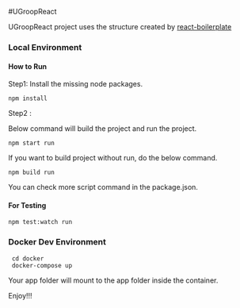 #UGroopReact

UGroopReact project uses the structure created by [react-boilerplate](http://www.reactboilerplate.com)

### Local Environment 
#### How to Run
Step1:
Install the missing node packages.

```
npm install
```

Step2 : 

Below command will build the project and run the project.

```
npm start run
```

If you want to build project without run, do the below command.

```
npm build run
```
You can check more script command in the package.json.

#### For Testing

```
npm test:watch run
```

### Docker Dev Environment

```
 cd docker
 docker-compose up
```

Your app folder will mount to the app folder inside the container. 

Enjoy!!!




